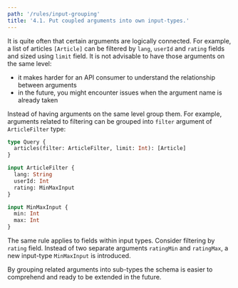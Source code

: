 ```yaml
---
path: '/rules/input-grouping'
title: '4.1. Put coupled arguments into own input-types.'
---
```


It is quite often that certain arguments are logically connected. For example, a list of articles `[Article]` can be filtered by `lang`, `userId` and `rating` fields and sized using `limit` field. It is not advisable to have those arguments on the same level:

- it makes harder for an API consumer to understand the relationship between arguments
- in the future, you might encounter issues when the argument name is already taken

Instead of having arguments on the same level group them. For example, arguments related to filtering can be grouped into `filter` argument of `ArticleFilter` type:

```graphql
type Query {
  articles(filter: ArticleFilter, limit: Int): [Article]
}

input ArticleFilter {
  lang: String
  userId: Int
  rating: MinMaxInput
}

input MinMaxInput {
  min: Int
  max: Int
}
```

The same rule applies to fields within input types. Consider filtering by `rating` field. Instead of two separate arguments `ratingMin` and `ratingMax`, a new input-type `MinMaxInput` is introduced.

By grouping related arguments into sub-types the schema is easier to comprehend and ready to be extended in the future.
